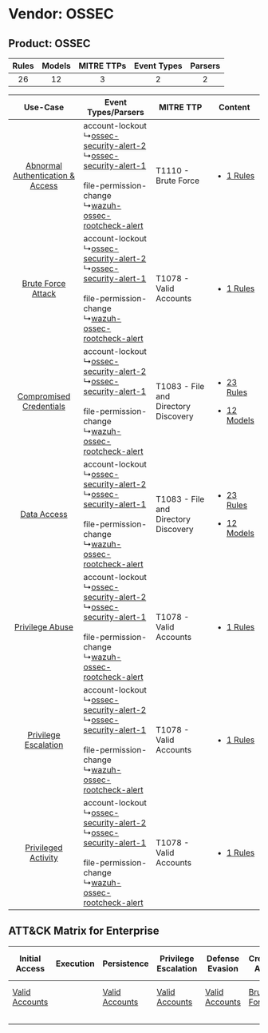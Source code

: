 Vendor: OSSEC
=============
Product: OSSEC
--------------
| Rules | Models | MITRE TTPs | Event Types | Parsers |
|:-----:|:------:|:----------:|:-----------:|:-------:|
|  26   |   12   |     3      |      2      |    2    |

|    Use-Case    | Event Types/Parsers    | MITRE TTP    | Content    |
|:----:| ---- | ---- | ---- |
| [Abnormal Authentication & Access](../../../UseCases/uc_abnormal_authentication_&_access.md) |  account-lockout<br> ↳[ossec-security-alert-2](Ps/pC_ossecsecurityalert2.md)<br> ↳[ossec-security-alert-1](Ps/pC_ossecsecurityalert1.md)<br><br> file-permission-change<br> ↳[wazuh-ossec-rootcheck-alert](Ps/pC_wazuhossecrootcheckalert.md)<br> | T1110 - Brute Force<br>    | [<ul><li>1 Rules</li></ul>](RM/r_m_ossec_ossec_Abnormal_Authentication_&_Access.md)    |
|    [Brute Force Attack](../../../UseCases/uc_brute_force_attack.md)    |  account-lockout<br> ↳[ossec-security-alert-2](Ps/pC_ossecsecurityalert2.md)<br> ↳[ossec-security-alert-1](Ps/pC_ossecsecurityalert1.md)<br><br> file-permission-change<br> ↳[wazuh-ossec-rootcheck-alert](Ps/pC_wazuhossecrootcheckalert.md)<br> | T1078 - Valid Accounts<br>    | [<ul><li>1 Rules</li></ul>](RM/r_m_ossec_ossec_Brute_Force_Attack.md)    |
|          [Compromised Credentials](../../../UseCases/uc_compromised_credentials.md)          |  account-lockout<br> ↳[ossec-security-alert-2](Ps/pC_ossecsecurityalert2.md)<br> ↳[ossec-security-alert-1](Ps/pC_ossecsecurityalert1.md)<br><br> file-permission-change<br> ↳[wazuh-ossec-rootcheck-alert](Ps/pC_wazuhossecrootcheckalert.md)<br> | T1083 - File and Directory Discovery<br> | [<ul><li>23 Rules</li></ul><ul><li>12 Models</li></ul>](RM/r_m_ossec_ossec_Compromised_Credentials.md) |
|    [Data Access](../../../UseCases/uc_data_access.md)    |  account-lockout<br> ↳[ossec-security-alert-2](Ps/pC_ossecsecurityalert2.md)<br> ↳[ossec-security-alert-1](Ps/pC_ossecsecurityalert1.md)<br><br> file-permission-change<br> ↳[wazuh-ossec-rootcheck-alert](Ps/pC_wazuhossecrootcheckalert.md)<br> | T1083 - File and Directory Discovery<br> | [<ul><li>23 Rules</li></ul><ul><li>12 Models</li></ul>](RM/r_m_ossec_ossec_Data_Access.md)    |
|    [Privilege Abuse](../../../UseCases/uc_privilege_abuse.md)    |  account-lockout<br> ↳[ossec-security-alert-2](Ps/pC_ossecsecurityalert2.md)<br> ↳[ossec-security-alert-1](Ps/pC_ossecsecurityalert1.md)<br><br> file-permission-change<br> ↳[wazuh-ossec-rootcheck-alert](Ps/pC_wazuhossecrootcheckalert.md)<br> | T1078 - Valid Accounts<br>    | [<ul><li>1 Rules</li></ul>](RM/r_m_ossec_ossec_Privilege_Abuse.md)    |
|    [Privilege Escalation](../../../UseCases/uc_privilege_escalation.md)    |  account-lockout<br> ↳[ossec-security-alert-2](Ps/pC_ossecsecurityalert2.md)<br> ↳[ossec-security-alert-1](Ps/pC_ossecsecurityalert1.md)<br><br> file-permission-change<br> ↳[wazuh-ossec-rootcheck-alert](Ps/pC_wazuhossecrootcheckalert.md)<br> | T1078 - Valid Accounts<br>    | [<ul><li>1 Rules</li></ul>](RM/r_m_ossec_ossec_Privilege_Escalation.md)    |
|    [Privileged Activity](../../../UseCases/uc_privileged_activity.md)    |  account-lockout<br> ↳[ossec-security-alert-2](Ps/pC_ossecsecurityalert2.md)<br> ↳[ossec-security-alert-1](Ps/pC_ossecsecurityalert1.md)<br><br> file-permission-change<br> ↳[wazuh-ossec-rootcheck-alert](Ps/pC_wazuhossecrootcheckalert.md)<br> | T1078 - Valid Accounts<br>    | [<ul><li>1 Rules</li></ul>](RM/r_m_ossec_ossec_Privileged_Activity.md)    |

ATT&CK Matrix for Enterprise
----------------------------
| Initial Access                                                      | Execution | Persistence                                                         | Privilege Escalation                                                | Defense Evasion                                                     | Credential Access                                                | Discovery                                                                         | Lateral Movement | Collection | Command and Control | Exfiltration | Impact |
| ------------------------------------------------------------------- | --------- | ------------------------------------------------------------------- | ------------------------------------------------------------------- | ------------------------------------------------------------------- | ---------------------------------------------------------------- | --------------------------------------------------------------------------------- | ---------------- | ---------- | ------------------- | ------------ | ------ |
| [Valid Accounts](https://attack.mitre.org/techniques/T1078)<br><br> |           | [Valid Accounts](https://attack.mitre.org/techniques/T1078)<br><br> | [Valid Accounts](https://attack.mitre.org/techniques/T1078)<br><br> | [Valid Accounts](https://attack.mitre.org/techniques/T1078)<br><br> | [Brute Force](https://attack.mitre.org/techniques/T1110)<br><br> | [File and Directory Discovery](https://attack.mitre.org/techniques/T1083)<br><br> |                  |            |                     |              |        |